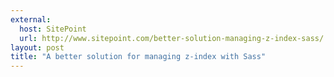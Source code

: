 ```yaml
---
external:
  host: SitePoint
  url: http://www.sitepoint.com/better-solution-managing-z-index-sass/
layout: post
title: "A better solution for managing z-index with Sass"
---
```

